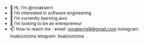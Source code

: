 - 👋 Hi, I’m @ronakserri
- 👀 I’m interested in software engineering
- 🌱 I’m currently learning java
- 💞️ I’m looking to be an entrepreneur
- 📫 How to reach me :
email: ronakerris9@gmail.com
instagram: itsaboutzima
telegram: itsaboutzima

<!---
monalizzart/monalizzart is a ✨ special ✨ repository because its `README.md` (this file) appears on your GitHub profile.
You can click the Preview link to take a look at your changes.
--->

